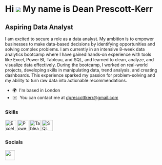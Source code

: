 Hi ![](https://user-images.githubusercontent.com/18350557/176309783-0785949b-9127-417c-8b55-ab5a4333674e.gif) My name is Dean Prescott-Kerr
==========================================================================================================================================

Aspiring Data Analyst
---------------------

I am excited to secure a role as a data analyst. My ambition is to empower businesses to make data-based decisions by identifying opportunities and solving complex problems. I am currently in an intensive 8-week data analytics bootcamp where I have gained hands-on experience with tools like Excel, Power BI, Tableau, and SQL, and learned to clean, analyze, and visualize data effectively. During the bootcamp, I worked on real-world projects, developing skills in manipulating data, trend analysis, and creating dashboards. This experience sparked my passion for problem-solving and my ability to turn raw data into actionable recommendations.

* 🌍  I'm based in London
* ✉️  You can contact me at [dprescottkerr@gmail.com](mailto:dprescottkerr@gmail.com)

### Skills

<p align="left">
<a href="https://www.microsoft.com/en-us/microsoft-365/excel" target="_blank" rel="noreferrer"><img src="https://img.icons8.com/color/48/000000/microsoft-excel-2019.png" width="36" height="36" alt="Excel" /></a>
<a href="https://powerbi.microsoft.com/" target="_blank" rel="noreferrer"><img src="https://img.icons8.com/color/48/000000/power-bi.png" width="36" height="36" alt="Power BI" /></a>
<a href="https://www.tableau.com/" target="_blank" rel="noreferrer"><img src="https://img.icons8.com/color/48/000000/tableau-software.png" width="36" height="36" alt="Tableau" /></a>
<a href="https://www.mysql.com/" target="_blank" rel="noreferrer"><img src="https://img.icons8.com/color/48/000000/mysql-logo.png" width="36" height="36" alt="SQL" /></a>
</p>

### Socials

<p align="left"> <a href="https://www.linkedin.com/in/dean-prescott-kerr-366b00182" target="_blank" rel="noreferrer"> <picture> <source media="(prefers-color-scheme: dark)" srcset="https://raw.githubusercontent.com/danielcranney/readme-generator/main/public/icons/socials/linkedin-dark.svg" /> <source media="(prefers-color-scheme: light)" srcset="https://raw.githubusercontent.com/danielcranney/readme-generator/main/public/icons/socials/linkedin.svg" /> <img src="https://raw.githubusercontent.com/danielcranney/readme-generator/main/public/icons/socials/linkedin.svg" width="32" height="32" /> </picture> </a></p>

